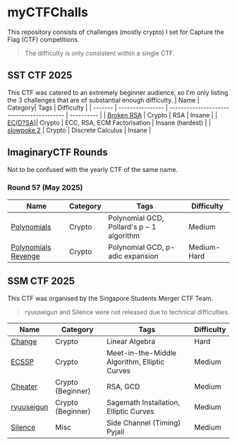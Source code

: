 # myCTFChalls
This repository consists of challenges (mostly crypto) I set for Capture the Flag (CTF) competitions.
> The difficulty is only consistent within a single CTF.
## SST CTF 2025
This CTF was catered to an extremely beginner audience, so I'm only listing the 3 challenges that are of substantial enough difficulty.
| Name | Category| Tags  | Difficulty |
| ------- | ---------------- | ----------------------------------------- | ---------- |
| [Broken RSA](<SST CTF 2025/Broken RSA>) | Crypto  | RSA | Insane |
| [EC(D?SA)](<SST CTF 2025/ECDSA>)| Crypto  | ECC, RSA, ECM Factorisation | Insane (hardest) |
| [slowpoke 2](<SST CTF 2025/slowpoke 2>)  | Crypto  | Discrete Calculus | Insane |
## ImaginaryCTF Rounds
Not to be confused with the yearly CTF of the same name.
### Round 57 (May 2025)
| Name | Category| Tags  | Difficulty |
| ------- | ---------------- | ----------------------------------------- | ---------- |
| [Polynomials](<imaginaryCTF/Round 57/Polynomials>) | Crypto  | Polynomial GCD, Pollard's p − 1 algorithm | Medium |
| [Polynomials Revenge](<imaginaryCTF/Round 57/Polynomials Revenge>)| Crypto  | Polynomial GCD, p-adic expansion | Medium-Hard |
## SSM CTF 2025
This CTF was organised by the Singapore Students Merger CTF Team.
> ryuuseigun and Silence were not released due to technical difficulties.  

| Name | Category| Tags  | Difficulty |
| ------- | ---------------- | ----------------------------------------- | ---------- |
| [Change](<SSM CTF 2025/Crypto/Change>) | Crypto  | Linear Algebra | Hard |
| [ECSSP](<SSM CTF 2025/Crypto/ECSSP>)| Crypto  | Meet-in-the-Middle Algorithm, Elliptic Curves | Medium |
| [Cheater](<SSM CTF 2025/Beginner/Cheater>)| Crypto (Beginner) | RSA, GCD | Medium |
| [ryuuseigun](<SSM CTF 2025/Beginner/ryuuseigun>)  | Crypto (Beginner) | Sagemath Installation, Elliptic Curves | Medium |
| [Silence](<SSM CTF 2025/Misc/Silence>)  | Misc | Side Channel (Timing) Pyjail | Medium |